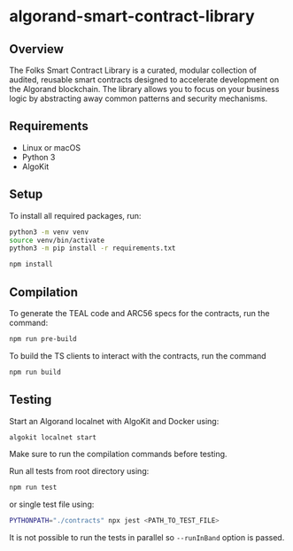 # algorand-smart-contract-library

## Overview

The Folks Smart Contract Library is a curated, modular collection of audited, reusable smart contracts designed to accelerate development on the Algorand blockchain. The library allows you to focus on your business logic by abstracting away common patterns and security mechanisms.

## Requirements

- Linux or macOS
- Python 3
- AlgoKit

## Setup

To install all required packages, run:

```bash
python3 -m venv venv
source venv/bin/activate
python3 -m pip install -r requirements.txt
```

```bash
npm install
```

## Compilation

To generate the TEAL code and ARC56 specs for the contracts, run the command:

```bash
npm run pre-build
```

To build the TS clients to interact with the contracts, run the command

```bash
npm run build
```

## Testing

Start an Algorand localnet with AlgoKit and Docker using:

```bash
algokit localnet start
```

Make sure to run the compilation commands before testing.

Run all tests from root directory using:

```bash
npm run test
```

or single test file using:

```bash
PYTHONPATH="./contracts" npx jest <PATH_TO_TEST_FILE>
```

It is not possible to run the tests in parallel so `--runInBand` option is passed.
